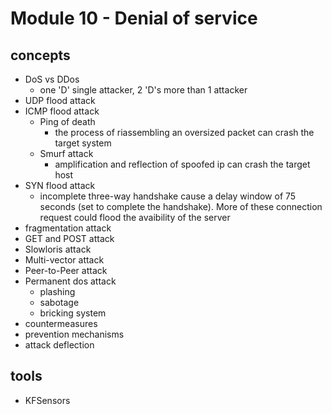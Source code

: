 # Module 10 - Denial of service

## concepts
- DoS vs DDos
    - one 'D' single attacker, 2 'D's more than 1 attacker
- UDP flood attack
- ICMP flood attack
    - Ping of death
        - the process of riassembling an oversized packet can crash the target system
    - Smurf attack
        - amplification and reflection of spoofed ip can crash the target host
- SYN flood attack
    - incomplete three-way handshake cause a delay window of 75 seconds (set to complete the handshake). More of these connection request could flood the avaibility of the server
- fragmentation attack
- GET and POST attack
- Slowloris attack
- Multi-vector attack
- Peer-to-Peer attack
- Permanent dos attack
    - plashing
    - sabotage
    - bricking system
- countermeasures
- prevention mechanisms
- attack deflection

## tools
- KFSensors